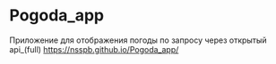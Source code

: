 # Pogoda_app
Приложение для отображения погоды по запросу через открытый api_(full)
https://nsspb.github.io/Pogoda_app/
